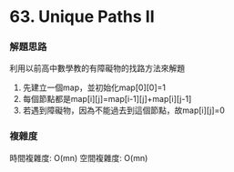 # 63. Unique Paths II
### 解題思路
利用以前高中數學教的有障礙物的找路方法來解題
1. 先建立一個map，並初始化map[0][0]=1
2. 每個節點都是map[i][j]=map[i-1][j]+map[i][j-1]
3. 若遇到障礙物，因為不能過去到這個節點，故map[i][j]=0
### 複雜度
時間複雜度: O(mn)   空間複雜度: O(mn)
